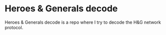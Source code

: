 # Heroes & Generals decode

Heroes & Generals decode is a repo where I try to decode the H&G network protocol.